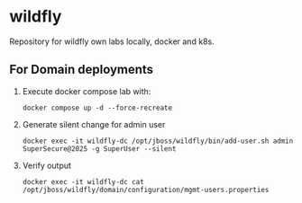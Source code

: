 # wildfly
Repository for wildfly own labs locally, docker and k8s.

## For Domain deployments

1. Execute docker compose lab with:

   `docker compose up -d --force-recreate`

2. Generate silent change for admin user

    `docker exec -it wildfly-dc /opt/jboss/wildfly/bin/add-user.sh admin SuperSecure@2025 -g SuperUser --silent`

3. Verify output

    `docker exec -it wildfly-dc cat /opt/jboss/wildfly/domain/configuration/mgmt-users.properties`
